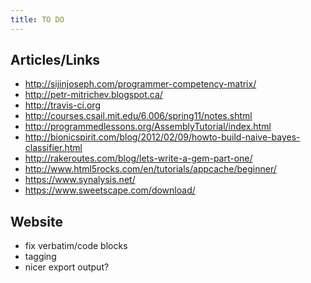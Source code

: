 ```yaml
---
title: TO DO
---
```


## Articles/Links

* <http://sijinjoseph.com/programmer-competency-matrix/>
* <http://petr-mitrichev.blogspot.ca/>
* <http://travis-ci.org>
* <http://courses.csail.mit.edu/6.006/spring11/notes.shtml>
* <http://programmedlessons.org/AssemblyTutorial/index.html>
* <http://bionicspirit.com/blog/2012/02/09/howto-build-naive-bayes-classifier.html>
* <http://rakeroutes.com/blog/lets-write-a-gem-part-one/>
* <http://www.html5rocks.com/en/tutorials/appcache/beginner/>
* <https://www.synalysis.net/>
* <https://www.sweetscape.com/download/>

## Website

* fix verbatim/code blocks
* tagging
* nicer export output?
